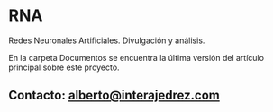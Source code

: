 # RNA
Redes Neuronales Artificiales. Divulgación y análisis.

En la carpeta Documentos se encuentra la última versión del artículo principal sobre este proyecto.

## Contacto: alberto@interajedrez.com
